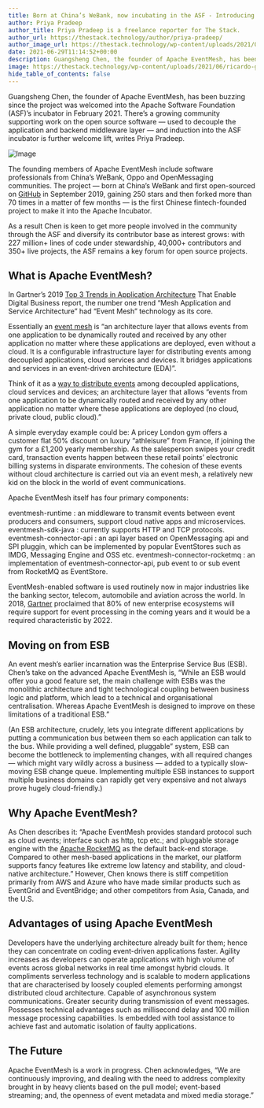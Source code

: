 ```yaml
---
title: Born at China’s WeBank, now incubating in the ASF - Introducing Apache EventMesh
author: Priya Pradeep
author_title: Priya Pradeep is a freelance reporter for The Stack.
author_url: https://thestack.technology/author/priya-pradeep/
author_image_url: https://thestack.technology/wp-content/uploads/2021/05/priya1-300x300.jpg
date: 2021-06-29T11:14:52+00:00
description: Guangsheng Chen, the founder of Apache EventMesh, has been buzzing since the project was welcomed into the Apache Software Foundation (ASF)’s incubator in February 2021.
image: https://thestack.technology/wp-content/uploads/2021/06/ricardo-gomez-angel-3pBHB-bmGno-unsplash-780x470.jpg
hide_table_of_contents: false
---
```



Guangsheng Chen, the founder of Apache EventMesh, has been buzzing since the project was welcomed into the Apache Software Foundation (ASF)’s incubator in February 2021. There’s a growing community supporting work on the open source software — used to decouple the application and backend middleware layer — and induction into the ASF incubator is further welcome lift, writes Priya Pradeep.

<!--truncate-->

![Image](https://thestack.technology/wp-content/uploads/2021/06/ricardo-gomez-angel-3pBHB-bmGno-unsplash-780x470.jpg)

The founding members of Apache EventMesh include software professionals from China’s WeBank, Oppo and OpenMessaging communities. The project — born at China’s WeBank and first open-sourced on [GitHub](https://cwiki.apache.org/confluence/display/INCUBATOR/EventMeshProposal) in September 2019, gaining 250 stars and then forked more than 70 times in a matter of few months — is the first Chinese fintech-founded project to make it into the Apache Incubator.

As a result Chen is keen to get more people involved in the community through the ASF and diversify its contributor base as interest grows: with 227 million+ lines of code under stewardship, 40,000+ contributors and 350+ live projects, the ASF remains a key forum for open source projects.

## What is Apache EventMesh?

In Gartner’s 2019 [Top 3 Trends in Application Architecture](https://www.gartner.com/en/documents/3970797/top-3-trends-in-application-architecture-that-enable-dig) That Enable Digital Business report, the number one trend “Mesh Application and Service Architecture” had “Event Mesh” technology as its core.

Essentially an [event mesh](https://solace.com/what-is-an-event-mesh/) is “an architecture layer that allows events from one application to be dynamically routed and received by any other application no matter where these applications are deployed, even without a cloud. It is a configurable infrastructure layer for distributing events among decoupled applications, cloud services and devices. It bridges applications and services in an event-driven architecture (EDA)”.

Think of it as a [way to distribute events](https://solace.com/what-is-an-event-mesh/) among decoupled applications, cloud services and devices; an architecture layer that allows “events from one application to be dynamically routed and received by any other application no matter where these applications are deployed (no cloud, private cloud, public cloud).”

A simple everyday example could be: A pricey London gym offers a customer flat 50% discount on luxury “athleisure” from France, if joining the gym for a £1,200 yearly membership. As the salesperson swipes your credit card, transaction events happen between these retail points’ electronic billing systems in disparate environments. The cohesion of these events without cloud architecture is carried out via an event mesh, a relatively new kid on the block in the world of event communications.

Apache EventMesh itself has four primary components:

eventmesh-runtime : an middleware to transmit events between event producers and consumers, support cloud native apps and microservices.
eventmesh-sdk-java : currently supports HTTP and TCP protocols.
eventmesh-connector-api : an api layer based on OpenMessaging api and SPI pluggin, which can be implemented by popular EventStores such as IMDG, Messaging Engine and OSS etc.
eventmesh-connector-rocketmq : an implementation of eventmesh-connector-api, pub event to or sub event from RocketMQ as EventStore.

EventMesh-enabled software is used routinely now in major industries like the banking sector, telecom, automobile and aviation across the world. In 2018, [Gartner](https://www.datanami.com/2019/11/18/why-event-meshes-should-be-on-your-iot-radar/) proclaimed that 80% of new enterprise ecosystems will require support for event processing in the coming years and it would be a required characteristic by 2022.

## Moving on from ESB

An event mesh’s earlier incarnation was the Enterprise Service Bus (ESB). Chen’s take on the advanced Apache EventMesh is, “While an ESB would offer you a good feature set, the main challenge with ESBs was the monolithic architecture and tight technological coupling between business logic and platform, which lead to a technical and organisational centralisation. Whereas Apache EventMesh is designed to improve on these limitations of a traditional ESB.”

(An ESB architecture, crudely, lets you integrate different applications by putting a communication bus between them so each application can talk to the bus. While providing a well defined, pluggable” system, ESB can become the bottleneck to implementing changes, with all required changes — which might vary wildly across a business — added to a typically slow-moving ESB change queue. Implementing multiple ESB instances to support multiple business domains can rapidly get very expensive and not always prove hugely cloud-friendly.)

## Why Apache EventMesh?

As Chen describes it: “Apache EventMesh provides standard protocol such as cloud events; interface such as http, tcp etc.; and pluggable storage engine with the [Apache RocketMQ](https://rocketmq.apache.org/) as the default back-end storage. Compared to other mesh-based applications in the market, our platform supports fancy features like extreme low latency and stability, and cloud-native architecture.” However, Chen knows there is stiff competition primarily from AWS and Azure who have made similar products such as EventGrid and EventBridge; and other competitors from Asia, Canada, and the U.S.

## Advantages of using Apache EventMesh

Developers have the underlying architecture already built for them; hence they can concentrate on coding event-driven applications faster.
Agility increases as developers can operate applications with high volume of events across global networks in real time amongst hybrid clouds.
It compliments serverless technology and is scalable to modern applications that are characterised by loosely coupled elements performing amongst distributed cloud architecture.
Capable of asynchronous system communications.
Greater security during transmission of event messages.
Possesses technical advantages such as millisecond delay and 100 million message processing capabilities.
Is embedded with tool assistance to achieve fast and automatic isolation of faulty applications.

## The Future

Apache EventMesh is a work in progress. Chen acknowledges, “We are continuously improving, and dealing with the need to address complexity brought in by heavy clients based on the pull model; event-based streaming; and, the openness of event metadata and mixed media storage.”
